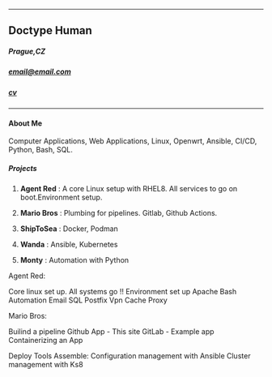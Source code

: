 ----


## Doctype Human     
##### Prague,CZ
##### email@email.com
##### [cv](/Resume_AF.pdf)
----


#### About Me

Computer Applications, Web Applications, Linux, Openwrt, Ansible, CI/CD, Python, Bash, SQL.



##### Projects


1. **Agent Red** : A core Linux setup with RHEL8. All services to go on boot.Environment setup.



2. **Mario Bros** : Plumbing for pipelines. Gitlab, Github Actions.




3. **ShipToSea** : Docker, Podman




3. **Wanda** : Ansible, Kubernetes





4. **Monty** : Automation with Python




Agent Red:

Core linux set up. All systems go !!
Environment set up
Apache
Bash Automation
Email
SQL
Postfix
Vpn
Cache
Proxy

Mario Bros:

Builind a pipeline
Github App - This site
GitLab - Example app
Containerizing an App

Deploy Tools Assemble:
Configuration management with Ansible
Cluster management with Ks8
